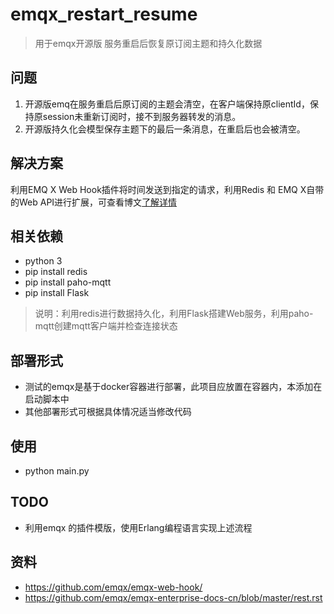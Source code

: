 # emqx_restart_resume
> 用于emqx开源版 服务重启后恢复原订阅主题和持久化数据

## 问题

 1. 开源版emq在服务重启后原订阅的主题会清空，在客户端保持原clientId，保持原session未重新订阅时，接不到服务器转发的消息。
 2. 开源版持久化会模型保存主题下的最后一条消息，在重启后也会被清空。

## 解决方案
利用EMQ X Web Hook插件将时间发送到指定的请求，利用Redis 和 EMQ X自带的Web API进行扩展，可查看博文[了解详情](https://blog.csdn.net/ctwy291314/article/details/103820919)


## 相关依赖
- python 3
- pip install redis    
- pip install paho-mqtt
- pip install Flask

> 说明：利用redis进行数据持久化，利用Flask搭建Web服务，利用paho-mqtt创建mqtt客户端并检查连接状态

## 部署形式
- 测试的emqx是基于docker容器进行部署，此项目应放置在容器内，本添加在启动脚本中
- 其他部署形式可根据具体情况适当修改代码

## 使用
- python main.py


## TODO
- 利用emqx 的插件模版，使用Erlang编程语言实现上述流程 

## 资料
- https://github.com/emqx/emqx-web-hook/
- https://github.com/emqx/emqx-enterprise-docs-cn/blob/master/rest.rst







